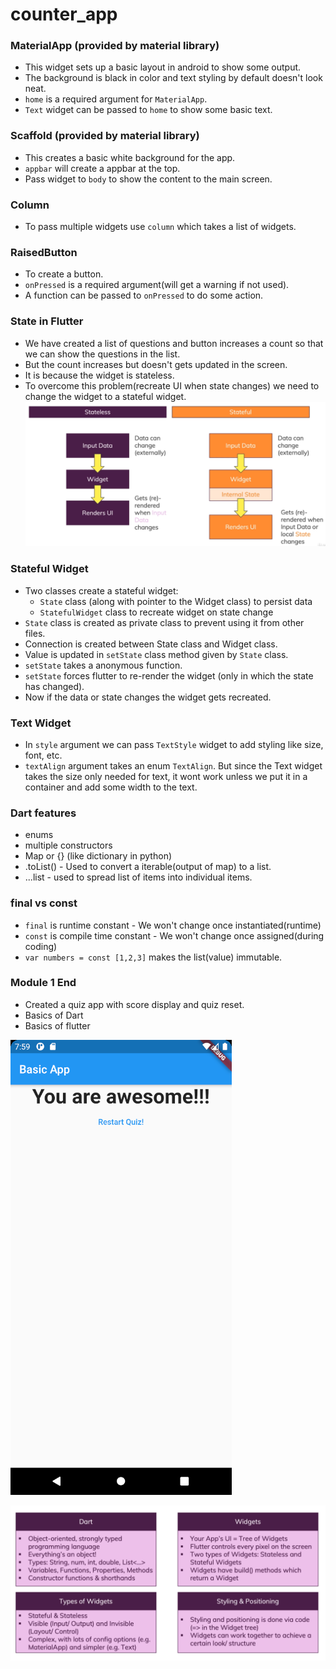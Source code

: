 # counter_app

### MaterialApp (provided by material library)
- This widget sets up a basic layout in android to show some output.
- The background is black in color and text styling by default doesn't look neat.
- `home` is a required argument for `MaterialApp`.
- `Text` widget can be passed to `home` to show some basic text.

### Scaffold    (provided by material library)
- This creates a basic white background for the app.
- `appbar` will create a appbar at the top.
- Pass widget to `body` to show the content to the main screen.

### Column
- To pass multiple widgets use `column` which takes a list of widgets.

### RaisedButton
- To create a button.
- `onPressed` is a required argument(will get a warning if not used).
- A function can be passed to `onPressed` to do some action.

### State in Flutter
- We have created a list of questions and button increases a count so that we can show the questions in the list.
- But the count increases but doesn't gets updated in the screen.
- It is because the widget is stateless.
- To overcome this problem(recreate UI when state changes) we need to change the widget to a stateful widget.
![Stateful vs Stateless](states.png)

### Stateful Widget
- Two classes create a stateful widget:
    - `State` class (along with pointer to the Widget class) to persist data
    - `StatefulWidget` class to recreate widget on state change
- `State` class is created as private class to prevent using it from other files.
- Connection is created between State class and Widget class.
- Value is updated in `setState` class method given by `State` class.
- `setState` takes a anonymous function.
- `setState` forces flutter to re-render the widget (only in which the state has changed).
- Now if the data or state changes the widget gets recreated.

### Text Widget
- In `style` argument we can pass `TextStyle` widget to add styling like size, font, etc.
- `textAlign` argument takes an enum `TextAlign`. But since the Text widget takes the size only needed for text,
it wont work unless we put it in a container and add some width to the text.

### Dart features
- enums
- multiple constructors
- Map or {} (like dictionary in python)
- <iterable>.toList() - Used to convert a iterable(output of map) to a list.
- ...list - used to spread list of items into individual items.

### final vs const
- `final` is runtime constant - We won't change once instantiated(runtime)
- `const` is compile time constant - We won't change once assigned(during coding)
- `var numbers = const [1,2,3]` makes the list(value) immutable.

### Module 1 End
- Created a quiz app with score display and quiz reset.
- Basics of Dart
- Basics of flutter

![Final Output](output.png)

![Module Summary](module_summary.png)
